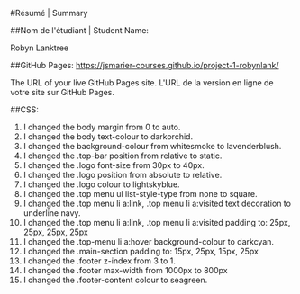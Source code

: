 #Résumé | Summary

##Nom de l'étudiant | Student Name:

Robyn Lanktree

##GitHub Pages: https://jsmarier-courses.github.io/project-1-robynlank/ 


The URL of your live GitHub Pages site. L'URL de la version en ligne de votre site sur GitHub Pages.



##CSS:

1. I changed the body margin from 0 to auto.
2. I changed the body text-colour to darkorchid. 
3. I changed the background-colour from whitesmoke to lavenderblush.
4. I changed the .top-bar position from relative to static.
5. I changed the .logo font-size from 30px to 40px.
6. I changed the .logo position from absolute to relative.
7. I changed the .logo colour to lightskyblue.
8. I changed the .top menu ul list-style-type from none to square. 
9. I changed the .top menu li a:link, .top menu li a:visited text decoration to underline navy.
10. I changed the .top menu li a:link, .top menu li a:visited padding to: 25px, 25px, 25px, 25px
11. I changed the .top-menu li a:hover background-colour to darkcyan.
12. I changed the .main-section padding to: 15px, 25px, 15px, 25px
13. I changed the .footer z-index from 3 to 1. 
14. I changed the .footer max-width from 1000px to 800px 
15. I changed the .footer-content colour to seagreen.
 